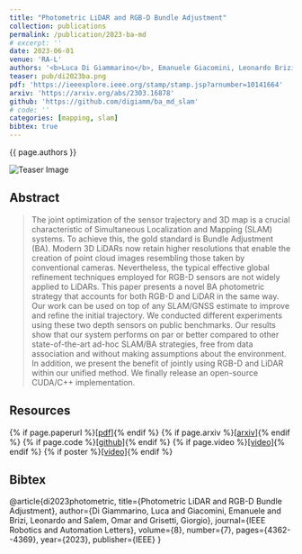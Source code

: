 ```yaml
---
title: "Photometric LiDAR and RGB-D Bundle Adjustment"
collection: publications
permalink: /publication/2023-ba-md
# excerpt: ''
date: 2023-06-01
venue: 'RA-L'
authors: '<b>Luca Di Giammarino</b>, Emanuele Giacomini, Leonardo Brizi, Omar Salem, Giorgio Grisetti'
teaser: pub/di2023ba.png
pdf: 'https://ieeexplore.ieee.org/stamp/stamp.jsp?arnumber=10141664'
arxiv: 'https://arxiv.org/abs/2303.16878'
github: 'https://github.com/digiamm/ba_md_slam'
# code: ''
categories: [mapping, slam]
bibtex: true
---
```


{{ page.authors }}

<img class="pub_teaser" src="../images/pub/di2023ba.png" alt="Teaser Image" title="teaser" />

## Abstract

> The joint optimization of the sensor trajectory and 3D map is a crucial characteristic of Simultaneous Localization and Mapping (SLAM) systems. To achieve this, the gold standard is Bundle Adjustment (BA). Modern 3D LiDARs now retain higher resolutions that enable the creation of point cloud images resembling those taken by conventional cameras. Nevertheless, the typical effective global refinement techniques employed for RGB-D sensors are not widely applied to LiDARs. This paper presents a novel BA photometric strategy that accounts for both RGB-D and LiDAR in the same way. Our work can be used on top of any SLAM/GNSS estimate to improve and refine the initial trajectory. We conducted different experiments using these two depth sensors on public benchmarks. Our results show that our system performs on par or better compared to other state-of-the-art ad-hoc SLAM/BA strategies, free from data association and without making assumptions about the environment. In addition, we present the benefit of jointly using RGB-D and LiDAR within our unified method. We finally release an open-source CUDA/C++ implementation.


## Resources

{% if page.paperurl %}<a href=" {{ page.paperurl }} ">[pdf]</a>{% endif %} {% if page.arxiv %}<a href=" {{ page.arxiv }} ">[arxiv]</a>{% endif %} {% if page.code %}<a href=" {{ page.code }} ">[github]</a>{% endif %} {% if page.video %}<a href=" {{ page.video }} ">[video]</a>{% endif %} {% if poster %}<a href=" {{ page.poster }} ">[video]</a>{% endif %}

## Bibtex 
@article{di2023photometric,
  title={Photometric LiDAR and RGB-D Bundle Adjustment},
  author={Di Giammarino, Luca and Giacomini, Emanuele and Brizi, Leonardo and Salem, Omar and Grisetti, Giorgio},
  journal={IEEE Robotics and Automation Letters},
  volume={8},
  number={7},
  pages={4362--4369},
  year={2023},
  publisher={IEEE}
}